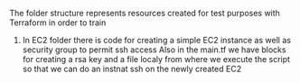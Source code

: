 The folder structure represents resources created for test purposes with Terraform in order to train

1. In EC2 folder there is code for creating a simple EC2 instance as well as security group to permit ssh access
Also in the main.tf we have blocks for creating a rsa key and a file localy from where we execute the script so that we can do an instnat ssh on the newly created EC2

